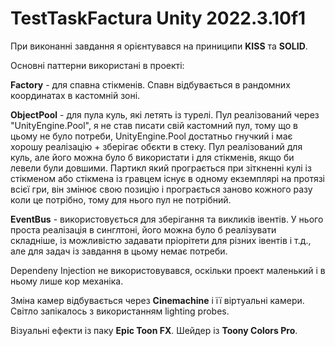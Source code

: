 # TestTaskFactura Unity 2022.3.10f1

При виконанні завдання я орієнтувався на приниципи <b>KISS</b> та <b>SOLID</b>.

Основні паттерни використані в проекті:

<b>Factory</b> - для спавна стікменів. Спавн відбувається в рандомних координатах в кастомній зоні.

<b>ObjectPool</b> - для пула куль, які летять із турелі. Пул реалізований через "UnityEngine.Pool", я не став писати свій кастомний пул, тому що в цьому не було потреби, UnityEngine.Pool достатньо гнучкий і має хорошу реалізацію + зберігає обєкти в стеку. Пул реалізований для куль, але його можна було б використати і для стікменів, якщо би левели були довшими. Партикл який програється при зіткненні кулі із стікменом або стікмена із гравцем існує в одному екземплярі на протязі всієї гри, він змінює свою позицію і програється заново кожного разу коли це потрібно, тому для нього пул не потрібний.

<b>EventBus</b> - використовується для зберігання та викликів івентів. У нього проста реалізація в синглтоні, його можна було б реалізувати складніше, із можливістю задавати пріорітети для різних івентів і т.д., але для задач із завдання в цьому немає потреби.

Dependeny Injection не використовувався, оскільки проект маленький і в ньому лише кор механіка.

Зміна камер відбувається через <b>Cinemachine</b> і її віртуальні камери.
Світло запікалось з використанням lighting probes.

Візуальні ефекти із паку **Epic Toon FX**. Шейдер із **Toony Colors Pro**.
